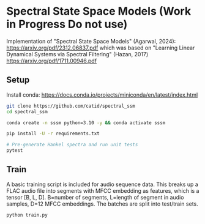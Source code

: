 # Spectral State Space Models (Work in Progress Do not use)

Implementation of "Spectral State Space Models" (Agarwal, 2024): https://arxiv.org/pdf/2312.06837.pdf which was based on "Learning Linear Dynamical Systems via Spectral Filtering" (Hazan, 2017) https://arxiv.org/pdf/1711.00946.pdf

## Setup

Install conda: https://docs.conda.io/projects/miniconda/en/latest/index.html

```bash
git clone https://github.com/catid/spectral_ssm
cd spectral_ssm

conda create -n sssm python=3.10 -y && conda activate sssm

pip install -U -r requirements.txt

# Pre-generate Hankel spectra and run unit tests
pytest
```

## Train

A basic training script is included for audio sequence data.  This breaks up a FLAC audio file into segments with MFCC embedding as features, which is a tensor [B, L, D].  B=number of segments, L=length of segment in audio samples, D=12 MFCC embeddings.  The batches are split into test/train sets.

```bash
python train.py
```
